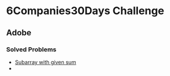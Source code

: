 # 6Companies30Days Challenge
## Adobe

### Solved Problems
- [Subarray with given sum](./subarray-with-given-sum.md)
- 